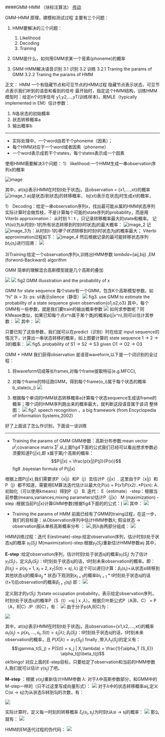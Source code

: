 ####GMM-HMM （块标注算法）
[传动](http://blog.csdn.net/abcjennifer/article/details/27346787)

GMM-HMM 原理，建模和测试过程  主要有三个问题：
1. HMM要解决的三个问题：
	1. Likelihood
    2. Decoding
    3. Training
    
2. GMM是什么，如何用GMM求某一个音素(phoneme)的概率
3. GMM-HMM解决语音识别
	3.1 识别
	3.2 训练
	  3.2.1  Traning the params of GMM
	  3.2.2  Traning the params of HMM


正文：
HMM
   一个有隐藏节点和可见节点的HMM过程
   隐藏节点表示状态，可见节点表示我们听到的语音和看到的信号
   最开始时，指定这个HMM结构，训练HMM模型时：给定n个时序信号 y1,y2,...,yT(训练样本)，用MLE（typically implemented in EM）估计参数：
   1. N各状态的初始概率
   2. 状态转移概率a
   3. 输出概率b
   ----------
   * 实际处理中，一个word由若干个phoneme（因素）；
   * 每个HMM对应于一个word或者因素（phoneme） 
   * 一个word表示成若干个states，每个states表示成一个因素

使用HMM需要解决3个问题：
1） likelihood:一个HMM生成一串observation序列x的概率<the forword algorithm>

  ![image](http://img.blog.csdn.net/20140530151854546?watermark/2/text/aHR0cDovL2Jsb2cuY3Nkbi5uZXQvYWJjamVubmlmZXI=/font/5a6L5L2T/fontsize/400/fill/I0JBQkFCMA==/dissolve/70/gravity/SouthEasthttp://img.blog.csdn.net/20140530151854546?watermark/2/text/aHR0cDovL2Jsb2cuY3Nkbi5uZXQvYWJjamVubmlmZXI=/font/5a6L5L2T/fontsize/400/fill/I0JBQkFCMA==/dissolve/70/gravity/SouthEast)

其中，at(sj)表示HMM在时刻t处于状态j，且observation = {x1,....,xt}的概率 ![image_1](http://img.blog.csdn.net/20140530152949593?watermark/2/text/aHR0cDovL2Jsb2cuY3Nkbi5uZXQvYWJjamVubmlmZXI=/font/5a6L5L2T/fontsize/400/fill/I0JBQkFCMA==/dissolve/70/gravity/SouthEast) aij是状态i到状态j的转移概率， bj(xt)表示在状态j时生成xt的概率，

1） Decoding：给定一串observation序列x，找出最可能从属的HMM状态序列<the Viterbi algorithm> 
实际计算时会做剪枝，不是计算每个可能的state序列的probability，而是用Viterbi approximation：
从时刻 1：t ，只记录转移概率最大的state和概率。
记Vt(si)为从时刻t-1的所有状态转移到时刻t时状态j的最大概率： 
![image_2](http://img.blog.csdn.net/20140530155625171?watermark/2/text/aHR0cDovL2Jsb2cuY3Nkbi5uZXQvYWJjamVubmlmZXI=/font/5a6L5L2T/fontsize/400/fill/I0JBQkFCMA==/dissolve/70/gravity/SouthEast)
记![image_3](http://img.blog.csdn.net/20140530154949078?watermark/2/text/aHR0cDovL2Jsb2cuY3Nkbi5uZXQvYWJjamVubmlmZXI=/font/5a6L5L2T/fontsize/400/fill/I0JBQkFCMA==/dissolve/70/gravity/SouthEast)为：从时刻t-1的*哪个状态*转移到时刻t时状态为j的概率最大；
Viterbi approximation过程如下：
![image_4](http://img.blog.csdn.net/20140530155945437?watermark/2/text/aHR0cDovL2Jsb2cuY3Nkbi5uZXQvYWJjamVubmlmZXI=/font/5a6L5L2T/fontsize/400/fill/I0JBQkFCMA==/dissolve/70/gravity/SouthEast)
然后根据记录的最可能转移状态序列$bt_t(s_i)$进行回溯：
![](http://img.blog.csdn.net/20140530160136578?watermark/2/text/aHR0cDovL2Jsb2cuY3Nkbi5uZXQvYWJjamVubmlmZXI=/font/5a6L5L2T/fontsize/400/fill/I0JBQkFCMA==/dissolve/70/gravity/SouthEast)

3)Training:给定一个observation序列x,训练出HMM参数 $lambda$={aij,bij} ,EM (forword-Backward) algorithm


GMM
简单的理解混合高斯模型就是几个高斯的叠加 

  ![](http://img.blog.csdn.net/20140528180736578?watermark/2/text/aHR0cDovL2Jsb2cuY3Nkbi5uZXQvYWJjamVubmlmZXI=/font/5a6L5L2T/fontsize/400/fill/I0JBQkFCMA==/dissolve/70/gravity/SouthEast)
  ![](http://img.blog.csdn.net/20140530134729015?watermark/2/text/aHR0cDovL2Jsb2cuY3Nkbi5uZXQvYWJjamVubmlmZXI=/font/5a6L5L2T/fontsize/400/fill/I0JBQkFCMA==/dissolve/70/gravity/SouthEast)
  fig2.GMM illusstration and the probability of x
  
GMM for state sequence
每个state有一个GMM，包含K个高斯模型参数。如 “hi” (k = 3):
ps: sil表示slience（静音）
 ![](http://img.blog.csdn.net/20140528200425421?watermark/2/text/aHR0cDovL2Jsb2cuY3Nkbi5uZXQvYWJjamVubmlmZXI=/font/5a6L5L2T/fontsize/400/fill/I0JBQkFCMA==/dissolve/70/gravity/SouthEast)
 fig3. use GMM to estimate the probability of a state sequence given observation{o1,o2,o3}
 其中，每个GMM有一些参数，就是我们要train的输出概率参数
 ![](http://img.blog.csdn.net/20140528200531906?watermark/2/text/aHR0cDovL2Jsb2cuY3Nkbi5uZXQvYWJjamVubmlmZXI=/font/5a6L5L2T/fontsize/400/fill/I0JBQkFCMA==/dissolve/70/gravity/SouthEast)
 如何求参数呢？同KMease类似，如果已知每个点x^n属于某个类j的概率p(j|x^n),则可以估计其参数：
 ![](http://img.blog.csdn.net/20140530135251546?watermark/2/text/aHR0cDovL2Jsb2cuY3Nkbi5uZXQvYWJjamVubmlmZXI=/font/5a6L5L2T/fontsize/400/fill/I0JBQkFCMA==/dissolve/70/gravity/SouthEast)
 其中：
 ![](http://img.blog.csdn.net/20140530135311953?watermark/2/text/aHR0cDovL2Jsb2cuY3Nkbi5uZXQvYWJjamVubmlmZXI=/font/5a6L5L2T/fontsize/400/fill/I0JBQkFCMA==/dissolve/70/gravity/SouthEast)
 
 只要已知了这些参数，我们就可以在predict（识别）时在给定 input sequence的情况下，计算出一串状态转移的概率，如上图要计算的 state sequence 1 -> 2 -> 3的概率：
 ![](http://img.blog.csdn.net/20140528201041078?watermark/2/text/aHR0cDovL2Jsb2cuY3Nkbi5uZXQvYWJjamVubmlmZXI=/font/5a6L5L2T/fontsize/400/fill/I0JBQkFCMA==/dissolve/70/gravity/SouthEast)
 fig5. probability of S1 -> S2 -> S3 given O1 -> O2 -> O3
 
 
GMM + HMM 
我们获得observation 是语音waveform,以下是一个词识别的全过程：
1)  将waveform切成等长frames,对每个frame提取特征(e.g.MFCC),
2)  对每个frame的特征跑GMM，得到每个frame(o_i)属于每个状态的概率b_state(o_i)
![](http://img.blog.csdn.net/20140528203714828?watermark/2/text/aHR0cDovL2Jsb2cuY3Nkbi5uZXQvYWJjamVubmlmZXI=/font/5a6L5L2T/fontsize/400/fill/I0JBQkFCMA==/dissolve/70/gravity/SouthEast)

3) 根据每个单词的HMM状态转移概率a计算每个状态sequence生成该frame的概率；哪个词的HMM序列跑出来的概率最大，就判断这段语音属于该词
整体图：
![](http://img.blog.csdn.net/20140528175313171?watermark/2/text/aHR0cDovL2Jsb2cuY3Nkbi5uZXQvYWJjamVubmlmZXI=/font/5a6L5L2T/fontsize/400/fill/I0JBQkFCMA==/dissolve/70/gravity/SouthEast)
fig7. speech recognition ，a big framework (from Encyclopedia of Information Systems,2002)

好了上面说了怎么作识别，下面谈一谈训练

---------

* Training the params of GMM
GMM参数：高斯分布参数:mean vector $\mu^j$;covariance matrix $\sum^j$
从上面fig4下面的公式我们已经可以看出想求参数必须要知道P(j|x),即 x属于第j个高斯的概率：
 $$P(j|x) = \frac{p(x|j)P(j)}{P(x)}$$
 fig8 .bayesian formula of P(j|x)
 
根据上图P(j|x),我们需要求P（x|j）和P（j）去估计P（j|x）.
这里由于P（x|j）和P（j）都不知道，需要用EM算法迭代估计以最大化P(x) = P(x1)*P(x2)*..*P(xn):
A. 初始化（可以使用kmeans）得到P（j）
B. 迭代：
	E（estimate）-step：根据当前参数(means,variances,mixing parameters)估计P（j|x）
    M (maximization) -step :根据当前P(j|x)计算GMM参数(根据fig4下面的的公式：)
    ![](http://img.blog.csdn.net/20140530135251546?watermark/2/text/aHR0cDovL2Jsb2cuY3Nkbi5uZXQvYWJjamVubmlmZXI=/font/5a6L5L2T/fontsize/400/fill/I0JBQkFCMA==/dissolve/70/gravity/SouthEast)
其中：
![](http://img.blog.csdn.net/20140530135311953?watermark/2/text/aHR0cDovL2Jsb2cuY3Nkbi5uZXQvYWJjamVubmlmZXI=/font/5a6L5L2T/fontsize/400/fill/I0JBQkFCMA==/dissolve/70/gravity/SouthEast)

* Training the params of HMM
前面已经有了GMM的traing过程，在这一步，我们的目标是：从Observation序列中估计HMM参数$\lambda$;
假设状态 -> observation服从单核高斯概率分布 ：
 ![](http://img.blog.csdn.net/20140530162550421?watermark/2/text/aHR0cDovL2Jsb2cuY3Nkbi5uZXQvYWJjamVubmlmZXI=/font/5a6L5L2T/fontsize/400/fill/I0JBQkFCMA==/dissolve/70/gravity/SouthEast),则$\lambda$由两部分组成：
  ![](http://img.blog.csdn.net/20140530195145953?watermark/2/text/aHR0cDovL2Jsb2cuY3Nkbi5uZXQvYWJjamVubmlmZXI=/font/5a6L5L2T/fontsize/400/fill/I0JBQkFCMA==/dissolve/70/gravity/SouthEast)
 
HMM训练过程：迭代
E(estimate)-step:给定observation序列，估计时刻t处于状态sj的概率 $\gamma_t (S_j)$
M(maximization)-step:根据$\gamma_t (S_j)$重新估计HMM参数aij
其中，

**E-step** :给定observation序列，估计时刻t处于状态sj的概率$\gamma_t(S_j)$
为了估计$\gamma_t(S_j)$，定义$\beta_t(S_j)$：t时刻处于状态sj的话，t时刻未来observation的概率。即：$\beta(s_j)=p(x_t+1,x_t+2,x_T |S(t) =sj,\lambda)$
这个可以递归计算：$\beta_t(s_i)$=从状态si转移到其他状态sj的概率$a_{ij}$ \* 状态i下观测到$x_{t+1}$的概率$bi_{t+1}$ * t时刻处于状态sj的话{t+1}后observation的概率$\beta_{t+1} (sj)$
即：
![](http://img.blog.csdn.net/20140530191353765?watermark/2/text/aHR0cDovL2Jsb2cuY3Nkbi5uZXQvYWJjamVubmlmZXI=/font/5a6L5L2T/fontsize/400/fill/I0JBQkFCMA==/dissolve/70/gravity/SouthEast)

定义刚才的$\gamma (S_j)$ 为state occupation probability，表示给定observation序列，时刻t处于状态sj的概率P（S（t）=sj | x ,$\lambda$）。根据贝叶斯公式P（A|B，C） = P（A，B|C）/P（B|C），有：
![](http://img.blog.csdn.net/20140530194138937?watermark/2/text/aHR0cDovL2Jsb2cuY3Nkbi5uZXQvYWJjamVubmlmZXI=/font/5a6L5L2T/fontsize/400/fill/I0JBQkFCMA==/dissolve/70/gravity/SouthEast)
由于分子p(A,B|C)为：

![](http://img.blog.csdn.net/20140530193757812?watermark/2/text/aHR0cDovL2Jsb2cuY3Nkbi5uZXQvYWJjamVubmlmZXI=/font/5a6L5L2T/fontsize/400/fill/I0JBQkFCMA==/dissolve/70/gravity/SouthEast)

其中，at(sj)表示HMM在时刻t处于状态j，且observation={x1,x2,....,xt}的概率 $\alpha_t(s_j) = p(x_1,...,x_t,S(t) = s_j | \lambda)$;
$\beta_t(S_j)$：t时刻处于状态sj的话，t时刻未来observation的概率，且 $P(X | \lambda) = \alpha_T(S_E)$
finally ,带入$\lambda_t(S_j)$的定义有：
$$\gamma_t(S_j) = P(S(t) = s_j | X,\lambda) = \frac{1}{\alpha_T (S_E)} \alpha_t(j)\beta_t(j)$$
ok!bingo! 对应上面的E-step目标，只要给定了observation和当前的HMM参数 $\lambda$,我们就可以估计 $\gamma(s_j)$了吧。


**M-step** ：根据 $\gamma(s_j)$重新估计HMM参数 $\lambda$:
对于$\lambda$中高斯参数部分，和GMM中的M-step一样的（只不过这里写成向量形式）：
![](http://img.blog.csdn.net/20140530200004781?watermark/2/text/aHR0cDovL2Jsb2cuY3Nkbi5uZXQvYWJjamVubmlmZXI=/font/5a6L5L2T/fontsize/400/fill/I0JBQkFCMA==/dissolve/70/gravity/SouthEast)
对于$\lambda$中的状态转移概率aij,定义C(si -> sj)为从状态Si转到Sj的次数，有：

 ![](http://img.blog.csdn.net/20140530200136921?watermark/2/text/aHR0cDovL2Jsb2cuY3Nkbi5uZXQvYWJjamVubmlmZXI=/font/5a6L5L2T/fontsize/400/fill/I0JBQkFCMA==/dissolve/70/gravity/SouthEast)

实际计算时，定义每一时刻的转移概率 $\xi_t(s_i,s_j)$为时刻t从si -> sj的概率：
  ![](http://img.blog.csdn.net/20140530200424640?watermark/2/text/aHR0cDovL2Jsb2cuY3Nkbi5uZXQvYWJjamVubmlmZXI=/font/5a6L5L2T/fontsize/400/fill/I0JBQkFCMA==/dissolve/70/gravity/SouthEast)
那么就有：
  ![](http://img.blog.csdn.net/20140530200615750?watermark/2/text/aHR0cDovL2Jsb2cuY3Nkbi5uZXQvYWJjamVubmlmZXI=/font/5a6L5L2T/fontsize/400/fill/I0JBQkFCMA==/dissolve/70/gravity/SouthEast)
  
HMM的EM迭代过程的伪代码：
![](http://img.blog.csdn.net/20140530200730218?watermark/2/text/aHR0cDovL2Jsb2cuY3Nkbi5uZXQvYWJjamVubmlmZXI=/font/5a6L5L2T/fontsize/400/fill/I0JBQkFCMA==/dissolve/70/gravity/SouthEast)




















































